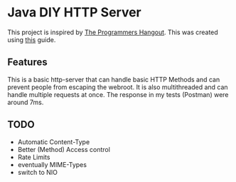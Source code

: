 # Java DIY HTTP Server
This project is inspired by [The Programmers Hangout](https://discord.gg/programming). This was created using [this](https://theprogrammershangout.com/resources/projects/http-project-guide/intro.md) guide.

## Features
This is a basic http-server that can handle basic HTTP Methods and
can prevent people from escaping the webroot. It is also multithreaded
and can handle multiple requests at once.
The response in my tests (Postman) were around 7ms.

## TODO

- Automatic Content-Type
- Better (Method) Access control
- Rate Limits
- eventually MIME-Types
- switch to NIO
